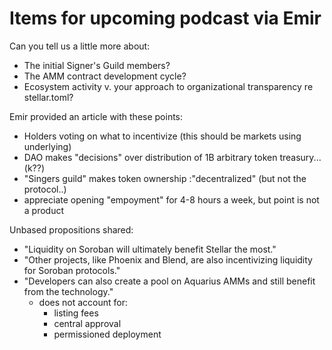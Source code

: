 # Items for upcoming podcast via Emir

Can you tell us a little more about:

- The initial Signer's Guild members?
- The AMM contract development cycle?
- Ecosystem activity v. your approach to organizational transparency re stellar.toml?

Emir provided an article with these points:
- Holders voting on what to incentivize (this should be markets using underlying)
- DAO makes "decisions" over distribution of 1B arbitrary token treasury... (k??)
- "Singers guild" makes token ownership :"decentralized" (but not the protocol..)
- appreciate opening "empoyment" for 4-8 hours a week, but point is not a product

Unbased propositions shared:
- "Liquidity on Soroban will ultimately benefit Stellar the most."
- "Other projects, like Phoenix and Blend, are also incentivizing liquidity for Soroban protocols."
- "Developers can also create a pool on Aquarius AMMs and still benefit from the technology."
  - does not account for:
    -  listing fees
    -  central approval
    -  permissioned deployment
